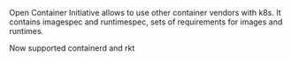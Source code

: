 Open Container Initiative allows to use other container vendors with k8s. It contains imagespec and runtimespec, sets of requirements for images and runtimes.

Now supported containerd and rkt

